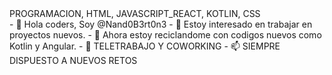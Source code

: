 <HTML>
<HEAD>
<TITLE> El blog de Nand0B3rt0n3 </TITLE>
<META>PROGRAMACION, HTML, JAVASCRIPT_REACT, KOTLIN, CSS</META>
</HEAD>
<BODY>
<DIV>
- 👋 Hola coders, Soy @Nand0B3rt0n3
- 👀 Estoy interesado en trabajar en proyectos nuevos.
- 🌱 Ahora estoy reciclandome con codigos nuevos como Kotlin y Angular.
- 💞️ TELETRABAJO Y COWORKING
- 📫 SIEMPRE DISPUESTO A NUEVOS RETOS
</DIV>
<DIV>
<!---
NO DUDEIS EN CONTACTARME
--->
</DIV>
</BODY>
</HTML>
